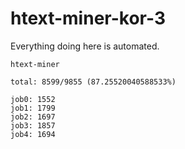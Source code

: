 # htext-miner-kor-3

Everything doing here is automated.

```
htext-miner

total: 8599/9855 (87.25520040588533%)

job0: 1552
job1: 1799
job2: 1697
job3: 1857
job4: 1694
```